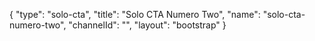 {
    "type": "solo-cta",
    "title": "Solo CTA Numero Two",
    "name": "solo-cta-numero-two",
    "channelId": "",
    "layout": "bootstrap"
}